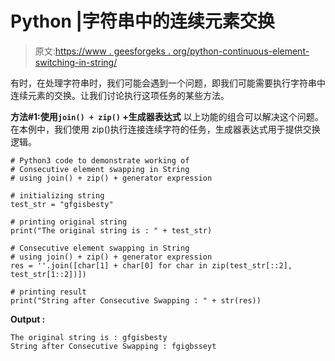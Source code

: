 # Python |字符串中的连续元素交换

> 原文:[https://www . geesforgeks . org/python-continuous-element-switching-in-string/](https://www.geeksforgeeks.org/python-consecutive-element-swapping-in-string/)

有时，在处理字符串时，我们可能会遇到一个问题，即我们可能需要执行字符串中连续元素的交换。让我们讨论执行这项任务的某些方法。

**方法#1:使用`join() + zip()` +生成器表达式**
以上功能的组合可以解决这个问题。在本例中，我们使用 zip()执行连接连续字符的任务，生成器表达式用于提供交换逻辑。

```
# Python3 code to demonstrate working of
# Consecutive element swapping in String
# using join() + zip() + generator expression

# initializing string 
test_str = "gfgisbesty"

# printing original string 
print("The original string is : " + test_str)

# Consecutive element swapping in String
# using join() + zip() + generator expression
res = ''.join([char[1] + char[0] for char in zip(test_str[::2], test_str[1::2])])

# printing result
print("String after Consecutive Swapping : " + str(res))
```

**Output :**

```
The original string is : gfgisbesty
String after Consecutive Swapping : fgigbsseyt

```